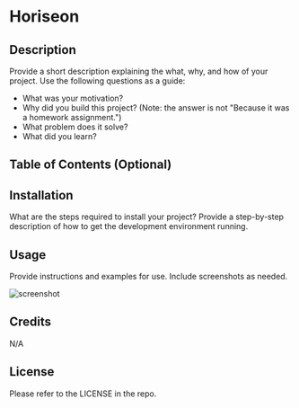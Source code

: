 # Horiseon

## Description

Provide a short description explaining the what, why, and how of your project. Use the following questions as a guide:

- What was your motivation?
- Why did you build this project? (Note: the answer is not "Because it was a homework assignment.")
- What problem does it solve?
- What did you learn?

## Table of Contents (Optional)



## Installation

What are the steps required to install your project? Provide a step-by-step description of how to get the development environment running.

## Usage

Provide instructions and examples for use. Include screenshots as needed.

![screenshot](https://user-images.githubusercontent.com/122834927/214745802-5f75fefa-88f9-4b98-8f8d-fdbc839c6fab.PNG)

## Credits

N/A

## License

Please refer to the LICENSE in the repo.
